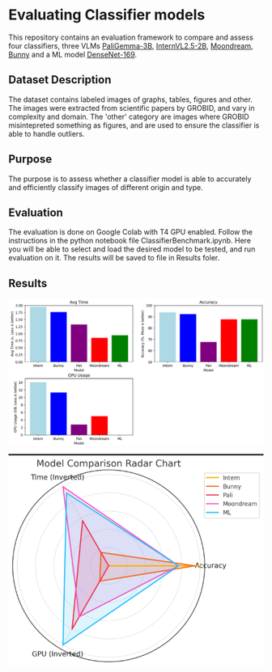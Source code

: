 # Evaluating Classifier models

This repository contains an evaluation framework to compare and assess four classifiers, three VLMs [PaliGemma-3B](https://huggingface.co/google/paligemma2-3b-pt-224), [InternVL2.5-2B](https://huggingface.co/OpenGVLab/InternVL2_5-2B), [Moondream](https://github.com/vikhyat/moondream), [Bunny](https://huggingface.co/BAAI/Bunny-v1_0-3B) and a ML model [DenseNet-169](https://www.kaggle.com/code/sunedition/classification-of-graphs). 


## Dataset Description

The dataset contains labeled images of graphs, tables, figures and other. The images were extracted from scientific papers by GROBID, and vary in complexity and domain. The 'other' category are images where GROBID misintepreted something as figures, and are used to ensure the classifier is able to handle outliers.


## Purpose

The purpose is to assess whether a classifier model is able to accurately and efficiently classify images of different origin and type. 

## Evaluation

The evaluation is done on Google Colab with T4 GPU enabled. Follow the instructions in the python notebook file ClassifierBenchmark.ipynb. Here you will be able to select and load the desired model to be tested, and run evaluation on it. The results will be saved to file in Results foler.


## Results

![Bar chart](image.png)

![Radar chart](image-1.png)
